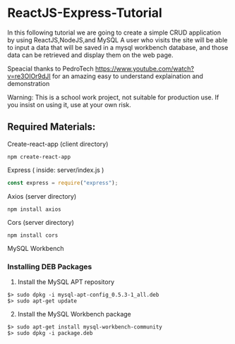 # ReactJS-Express-Tutorial

In this following tutorial we are going to create a simple CRUD application by using ReactJS,NodeJS,and MySQL
A user who visits the site will be able to input a data that will be saved in a mysql workbench database, 
and those data can be retrieved and display them on the web page.

Speacial thanks to PedroTech <https://www.youtube.com/watch?v=re3OIOr9dJI> 
for an amazing easy to understand explaination and demonstration

Warning: This is a school work project, not suitable for production use. If you insist on using it, use at your own risk.

## Required Materials: 

Create-react-app (client directory)

    npm create-react-app

Express ( inside: server/index.js )
```javascript
const express = require("express");
``` 
Axios (server directory)
```
npm install axios
```
Cors (server directory)
```
npm install cors
```
MySQL Workbench
### Installing DEB Packages
1. Install the MySQL APT repository 
```
$> sudo dpkg -i mysql-apt-config_0.5.3-1_all.deb
$> sudo apt-get update
```
2.  Install the MySQL Workbench package
```
$> sudo apt-get install mysql-workbench-community
$> sudo dpkg -i package.deb
```


	
